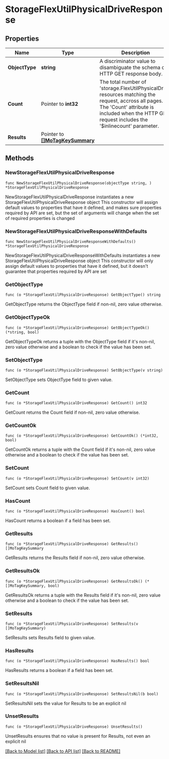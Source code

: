 # StorageFlexUtilPhysicalDriveResponse

## Properties

Name | Type | Description | Notes
------------ | ------------- | ------------- | -------------
**ObjectType** | **string** | A discriminator value to disambiguate the schema of a HTTP GET response body. | 
**Count** | Pointer to **int32** | The total number of &#39;storage.FlexUtilPhysicalDrive&#39; resources matching the request, accross all pages. The &#39;Count&#39; attribute is included when the HTTP GET request includes the &#39;$inlinecount&#39; parameter. | [optional] 
**Results** | Pointer to [**[]MoTagKeySummary**](MoTagKeySummary.md) |  | [optional] 

## Methods

### NewStorageFlexUtilPhysicalDriveResponse

`func NewStorageFlexUtilPhysicalDriveResponse(objectType string, ) *StorageFlexUtilPhysicalDriveResponse`

NewStorageFlexUtilPhysicalDriveResponse instantiates a new StorageFlexUtilPhysicalDriveResponse object
This constructor will assign default values to properties that have it defined,
and makes sure properties required by API are set, but the set of arguments
will change when the set of required properties is changed

### NewStorageFlexUtilPhysicalDriveResponseWithDefaults

`func NewStorageFlexUtilPhysicalDriveResponseWithDefaults() *StorageFlexUtilPhysicalDriveResponse`

NewStorageFlexUtilPhysicalDriveResponseWithDefaults instantiates a new StorageFlexUtilPhysicalDriveResponse object
This constructor will only assign default values to properties that have it defined,
but it doesn't guarantee that properties required by API are set

### GetObjectType

`func (o *StorageFlexUtilPhysicalDriveResponse) GetObjectType() string`

GetObjectType returns the ObjectType field if non-nil, zero value otherwise.

### GetObjectTypeOk

`func (o *StorageFlexUtilPhysicalDriveResponse) GetObjectTypeOk() (*string, bool)`

GetObjectTypeOk returns a tuple with the ObjectType field if it's non-nil, zero value otherwise
and a boolean to check if the value has been set.

### SetObjectType

`func (o *StorageFlexUtilPhysicalDriveResponse) SetObjectType(v string)`

SetObjectType sets ObjectType field to given value.


### GetCount

`func (o *StorageFlexUtilPhysicalDriveResponse) GetCount() int32`

GetCount returns the Count field if non-nil, zero value otherwise.

### GetCountOk

`func (o *StorageFlexUtilPhysicalDriveResponse) GetCountOk() (*int32, bool)`

GetCountOk returns a tuple with the Count field if it's non-nil, zero value otherwise
and a boolean to check if the value has been set.

### SetCount

`func (o *StorageFlexUtilPhysicalDriveResponse) SetCount(v int32)`

SetCount sets Count field to given value.

### HasCount

`func (o *StorageFlexUtilPhysicalDriveResponse) HasCount() bool`

HasCount returns a boolean if a field has been set.

### GetResults

`func (o *StorageFlexUtilPhysicalDriveResponse) GetResults() []MoTagKeySummary`

GetResults returns the Results field if non-nil, zero value otherwise.

### GetResultsOk

`func (o *StorageFlexUtilPhysicalDriveResponse) GetResultsOk() (*[]MoTagKeySummary, bool)`

GetResultsOk returns a tuple with the Results field if it's non-nil, zero value otherwise
and a boolean to check if the value has been set.

### SetResults

`func (o *StorageFlexUtilPhysicalDriveResponse) SetResults(v []MoTagKeySummary)`

SetResults sets Results field to given value.

### HasResults

`func (o *StorageFlexUtilPhysicalDriveResponse) HasResults() bool`

HasResults returns a boolean if a field has been set.

### SetResultsNil

`func (o *StorageFlexUtilPhysicalDriveResponse) SetResultsNil(b bool)`

 SetResultsNil sets the value for Results to be an explicit nil

### UnsetResults
`func (o *StorageFlexUtilPhysicalDriveResponse) UnsetResults()`

UnsetResults ensures that no value is present for Results, not even an explicit nil

[[Back to Model list]](../README.md#documentation-for-models) [[Back to API list]](../README.md#documentation-for-api-endpoints) [[Back to README]](../README.md)


